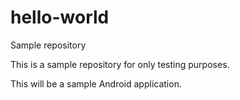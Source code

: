# hello-world
Sample repository

This is a sample repository for only testing purposes.

This will be a sample Android application.
